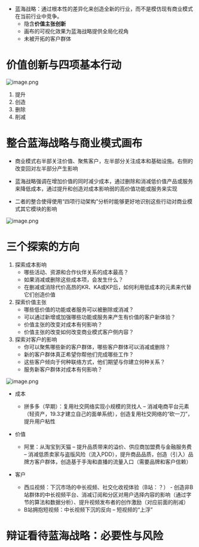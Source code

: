 
- 蓝海战略：通过根本性的差异化来创造全新的行业，而不是模仿现有商业模式在当前行业中竞争。
	- 隐含**价值主张创新**
	- 画布的可视化效果为蓝海战略提供全局化视角
	- 未被开拓的客户群体

# 价值创新与四项基本行动

![image.png](https://chillcharlie-img.oss-cn-hangzhou.aliyuncs.com/image%2F2023%2F11%2F21%2F10-20-29-2286a71add7d30b1326e3a2becf9a424-20231121102029-7235f7.png)


1. 提升
2. 创造
3. 删除
4. 削减

# 整合蓝海战略与商业模式画布

- 商业模式右半部关注价值、聚焦客户，左半部分关注成本和基础设施。右侧的改变回对左半部分产生影响

- 蓝海战略强调在增加价值的同时减少成本，通过删除和消减低价值产品或服务来降低成本，通过提升和创造对成本影响弱的高价值功能或服务来实现

- 二者的整合使得使用“四项行动架构”分析时能够更好地识别这些行动对商业模式其它模块的影响


![image.png](https://chillcharlie-img.oss-cn-hangzhou.aliyuncs.com/image%2F2023%2F11%2F21%2F10-20-54-5af0188a8427e013f9977ee7f2623524-20231121102053-f8088d.png)


# 三个探索的方向

1. 探索成本影响
	- 哪些活动、资源和合作伙伴关系的成本最高？
	- 如果消减或删除这些成本项，会发生什么？
	- 在删减或消除代价高昂的KR、KA或KP后，如何利用低成本的元素来代替它们创造价值
2. 探索价值主张
	- 哪些低价值的功能或者服务可以被删除或消减？
	- 可以通过新增或加强哪些功能或服务来产生有价值的客户新体验？
	- 价值主张的改变对成本有何影响？
	- 价值主张的改变如何改变商业模式客户侧内容？
3. 探索对客户的影响
	- 你可以聚焦哪些新的客户群体，哪些客户群体可以消减或删除？
	- 新的客户群体真正希望你帮他们完成哪些工作？
	- 这些客户倾向于何种联络方式，他们期望与你建立何种关系？
	- 服务新客户群体对成本有何影响？


![image.png](https://chillcharlie-img.oss-cn-hangzhou.aliyuncs.com/image%2F2023%2F11%2F21%2F10-22-07-dae6992c29f6468f3780f3b281975eff-20231121102206-1e808e.png)


- 成本
	- 拼多多（早期）：复用社交网络实现小规模的货找人 – 消减电商平台元素（轻资产，19.3才建立自己的面单系统），创造复用社交网络的“砍一刀”，提升用户粘性
- 价值
	- 阿里：从淘宝到天猫 – 提升品质带来的溢价、供应商加盟费与金融服务费 – 消减低质卖家与盗版风险（流入PDD），提升商品品质，创造（引入）品牌方客户群体，创造基于手淘和直播的流量入口（需要品牌和客户信赖）

- 客户
	- 西瓜视频：下沉市场的中长视频、社交化收视体验（B站：？） - 创造非B站群体的中长视频平台、消减订阅和分区对用户选择内容的影响（通过字节的算法和数据分析）、提升视频发布者的创作激励（对应前面的削减）
	- B站拥抱短视频：中长视频下沉的反向 – 短视频的“上浮”

# 辩证看待蓝海战略：必要性与风险

